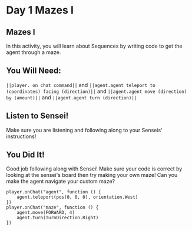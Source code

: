 # Day 1 Mazes I

## Mazes I

In this activity, you will learn about Sequences by writing code to get the agent through a maze.

## You Will Need:

``||player. on chat command||`` and
``||agent.agent teleport to (coordinates) facing (direction)||`` and
``||agent.agent move (direction) by (amount)||`` and
``||agent.agent turn (direction)||``

## Listen to Sensei!

Make sure you are listening and following along to your Senseis' instructions!

## You Did It!

Good job following along with Sensei! Make sure your code is correct by looking at the sensei's board then try making your own maze!
Can you make the agent navigate your custom maze?

```blocks
player.onChat("agent", function () {
    agent.teleport(pos(0, 0, 0), orientation.West)
})
player.onChat("maze", function () {
    agent.move(FORWARD, 4)
    agent.turn(TurnDirection.Right)
})
```
